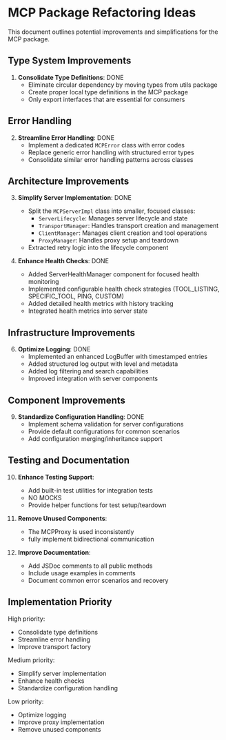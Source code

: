 # MCP Package Refactoring Ideas

This document outlines potential improvements and simplifications for the MCP package.

## Type System Improvements

1. **Consolidate Type Definitions**: DONE
   - Eliminate circular dependency by moving types from utils package
   - Create proper local type definitions in the MCP package
   - Only export interfaces that are essential for consumers

## Error Handling

2. **Streamline Error Handling**: DONE
   - Implement a dedicated `MCPError` class with error codes
   - Replace generic error handling with structured error types
   - Consolidate similar error handling patterns across classes

## Architecture Improvements

3. **Simplify Server Implementation**: DONE
   - Split the `MCPServerImpl` class into smaller, focused classes:
     - `ServerLifecycle`: Manages server lifecycle and state
     - `TransportManager`: Handles transport creation and management
     - `ClientManager`: Manages client creation and tool operations
     - `ProxyManager`: Handles proxy setup and teardown
   - Extracted retry logic into the lifecycle component

5. **Enhance Health Checks**: DONE
   - Added ServerHealthManager component for focused health monitoring
   - Implemented configurable health check strategies (TOOL_LISTING, SPECIFIC_TOOL, PING, CUSTOM)
   - Added detailed health metrics with history tracking
   - Integrated health metrics into server state

## Infrastructure Improvements

6. **Optimize Logging**: DONE
   - Implemented an enhanced LogBuffer with timestamped entries
   - Added structured log output with level and metadata
   - Added log filtering and search capabilities
   - Improved integration with server components

## Component Improvements

9. **Standardize Configuration Handling**: DONE
   - Implement schema validation for server configurations
   - Provide default configurations for common scenarios
   - Add configuration merging/inheritance support

## Testing and Documentation

10. **Enhance Testing Support**:
    - Add built-in test utilities for integration tests
    - NO MOCKS
    - Provide helper functions for test setup/teardown

11. **Remove Unused Components**:
    - The MCPProxy is used inconsistently
    - fully implement bidirectional communication

12. **Improve Documentation**:
    - Add JSDoc comments to all public methods
    - Include usage examples in comments
    - Document common error scenarios and recovery

## Implementation Priority

High priority:
- Consolidate type definitions
- Streamline error handling
- Improve transport factory

Medium priority:
- Simplify server implementation
- Enhance health checks
- Standardize configuration handling

Low priority:
- Optimize logging
- Improve proxy implementation
- Remove unused components